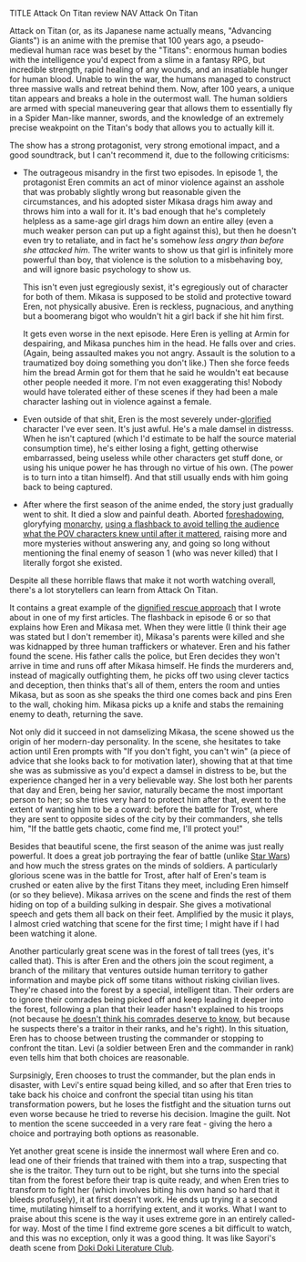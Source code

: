 TITLE Attack On Titan review
NAV Attack On Titan

Attack on Titan (or, as its Japanese name actually means, "Advancing Giants") is an anime with the premise that 100 years ago, a pseudo-medieval human race was beset by the "Titans": enormous human bodies with the intelligence you'd expect from a slime in a fantasy RPG, but incredible strength, rapid healing of any wounds, and an insatiable hunger for human blood. Unable to win the war, the humans managed to construct three massive walls and retreat behind them. Now, after 100 years, a unique titan appears and breaks a hole in the outermost wall. The human soldiers are armed with special maneuvering gear that allows them to essentially fly in a Spider Man-like manner, swords, and the knowledge of an extremely precise weakpoint on the Titan's body that allows you to actually kill it.

The show has a strong protagonist, very strong emotional impact, and a good soundtrack, but I can't recommend it, due to the following criticisms:

* The outrageous misandry in the first two episodes. In episode 1, the protagonist Eren commits an act of minor violence against an asshole that was probably slightly wrong but reasonable given the circumstances, and his adopted sister Mikasa drags him away and throws him into a wall for it. It's bad enough that he's completely helpless as a same-age girl drags him down an entire alley (even a much weaker person can put up a fight against this), but then he doesn't even try to retaliate, and in fact he's somehow *less angry than before she attacked him*. The writer wants to show us that girl is infinitely more powerful than boy, that violence is the solution to a misbehaving boy, and will ignore basic psychology to show us.

	This isn't even just egregiously sexist, it's egregiously out of character for both of them. Mikasa is supposed to be stolid and protective toward Eren, not physically abusive. Eren is reckless, pugnacious, and anything but a boomerang bigot who wouldn't hit a girl back if she hit him first.

	It gets even worse in the next episode. Here Eren is yelling at Armin for despairing, and Mikasa punches him in the head. He falls over and cries. (Again, being assaulted makes you not angry. Assault is the solution to a traumatized boy doing something you don't like.) Then she force feeds him the bread Armin got for them that he said he wouldn't eat because other people needed it more. I'm not even exaggerating this! Nobody would have tolerated either of these scenes if they had been a male character lashing out in violence against a female.

* Even outside of that shit, Eren is the most severely under-[glorified](/writing/glory) character I've ever seen. It's just awful. He's a male damsel in distresss. When he isn't captured (which I'd estimate to be half the source material consumption time), he's either losing a fight, getting otherwise embarrassed, being useless while other characters get stuff done, or using his unique power he has through no virtue of his own. (The power is <span class="spoiler">to turn into a titan himself</span>). And that still usually ends with him going back to being captured.

* After where the first season of the anime ended, the story just gradually went to shit. It died a slow and painful death. Aborted [foreshadowing](/fiction/foreshadowing), gloryfying [monarchy](/protagonism/anarchism), [using a flashback to avoid telling the audience what the POV characters knew until after it mattered](/fiction/pov_lying), raising more and more mysteries without answering any, and going so long without mentioning the final enemy of season 1 (who was never killed) that I literally forgot she existed.
	
Despite all these horrible flaws that make it not worth watching overall, there's a lot storytellers can learn from Attack On Titan.

It contains a great example of the [dignified rescue approach](/fiction/rescuing_agency) that I wrote about in one of my first articles. <span class="spoiler">The flashback in episode 6 or so that explains how Eren and Mikasa met. When they were little (I think their age was stated but I don't remember it), Mikasa's parents were killed and she was kidnapped by three human traffickers or whatever. Eren and his father found the scene. His father calls the police, but Eren decides they won't arrive in time and runs off after Mikasa himself. He finds the murderers and, instead of magically outfighting them, he picks off two using clever tactics and deception, then thinks that's all of them, enters the room and unties Mikasa, but as soon as she speaks the third one comes back and pins Eren to the wall, choking him. Mikasa picks up a knife and stabs the remaining enemy to death, returning the save.

<span class="spoiler">Not only did it succeed in not damselizing Mikasa, the scene showed us the origin of her modern-day personality. In the scene, she hesitates to take action until Eren prompts with "If you don't fight, you can't win" (a piece of advice that she looks back to for motivation later), showing that at that time she was as submissive as you'd expect a damsel in distress to be, but the experience changed her in a very believable way. She lost both her parents that day and Eren, being her savior, naturally became the most important person to her; so she tries very hard to protect him after that, event to the extent of wanting him to be a coward: before the battle for Trost, where they are sent to opposite sides of the city by their commanders, she tells him, "If the battle gets chaotic, come find me, I'll protect you!"</span>

Besides that beautiful scene, the first season of the anime was just really powerful. It does a great job portraying the fear of battle (unlike [Star Wars](star_wars)) and how much the stress grates on the minds of soldiers. A particularly glorious scene was in the battle for Trost, <span class="spoiler">after half of Eren's team is crushed or eaten alive by the first Titans they meet, including Eren himself (or so they believe). Mikasa arrives on the scene and finds the rest of them hiding on top of a building sulking in despair. She gives a motivational speech and gets them all back on their feet.</span> Amplified by the music it plays, I almost cried watching that scene for the first time; I might have if I had been watching it alone.

Another particularly great scene was in the forest of tall trees (yes, it's called that). <span class="spoiler">This is after Eren and the others join the scout regiment, a branch of the military that ventures outside human territory to gather information and maybe pick off some titans without risking civilian lives. They're chased into the forest by a special, intelligent titan. Their orders are to ignore their comrades being picked off and keep leading it deeper into the forest, following a plan that their leader hasn't explained to his troops (not because <a href="/protagonism/need_to_know">he doesn't think his comrades deserve to know</a>, but because he suspects there's a traitor in their ranks, and he's right). In this situation, Eren has to choose between trusting the commander or stopping to confront the titan. Levi (a soldier between Eren and the commander in rank) even tells him that both choices are reasonable.</span>

<span class="spoiler">Surpsinigly, Eren chooses to trust the commander, but the plan ends in disaster, with Levi's entire squad being killed, and so after that Eren tries to take back his choice and confront the special titan using his titan transformation powers, but he loses the fistfight and the situation turns out even worse because he tried to reverse his decision. Imagine the guilt. Not to mention the scene succeeded in a very rare feat - giving the hero a choice and portraying both options as reasonable.</span>

Yet another great scene is inside the innermost wall where <span class="spoiler">Eren and co. lead one of their friends that trained with them into a trap, suspecting that she is the traitor. They turn out to be right, but she turns into the special titan from the forest before their trap is quite ready, and when Eren tries to transform to fight her (which involves biting his own hand so hard that it bleeds profusely), it at first doesn't work. He ends up trying it a second time, mutilating himself to a horrifying extent, and it works.</span> What I want to praise about this scene is the way it uses extreme gore in an entirely called-for way. Most of the time I find extreme gore scenes a bit difficult to watch, and this was no exception, only it was a good thing. It was like <span class="spoiler">Sayori's death scene</span> from [Doki Doki Literature Club](ddlc).
